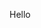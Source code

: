 <!--<img align="left" height="300" src="https://media.discordapp.net/attachments/882723333022572634/882723374315487272/Captivating_Pixel_Art_Scenes_-_Dr_Wong_-_Emporium_of_Tings__Web_Magazine_.gif?width=831&height=467" /> -->
<div fontsize="14">
 
<p>Hello</p>
